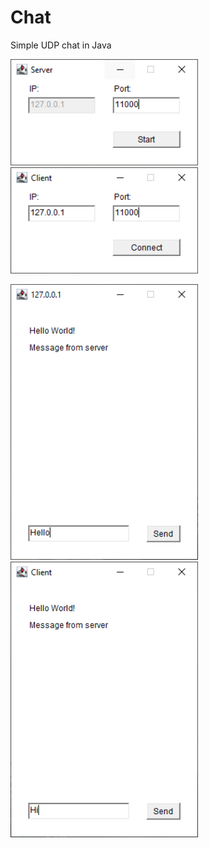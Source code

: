 # Chat
Simple UDP chat in Java

<img src="ServerMenu.PNG" width="300" /> <img src="ClientMenu.PNG" width="300" />

<img src="Server.PNG" width="300" /> <img src="Client.PNG" width="300" />
